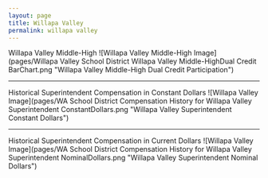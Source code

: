 ```yaml
---
layout: page
title: Willapa Valley
permalink: willapa valley
---
```



Willapa Valley Middle-High
![Willapa Valley Middle-High Image](pages/Willapa Valley School District Willapa Valley Middle-HighDual Credit BarChart.png "Willapa Valley Middle-High Dual Credit Participation")

___

Historical Superintendent Compensation in Constant Dollars
![Willapa Valley Image](pages/WA School District Compensation History for Willapa Valley Superintendent ConstantDollars.png "Willapa Valley Superintendent Constant Dollars")

___

Historical Superintendent Compensation in Current Dollars
![Willapa Valley Image](pages/WA School District Compensation History for Willapa Valley Superintendent NominalDollars.png "Willapa Valley Superintendent Nominal Dollars")